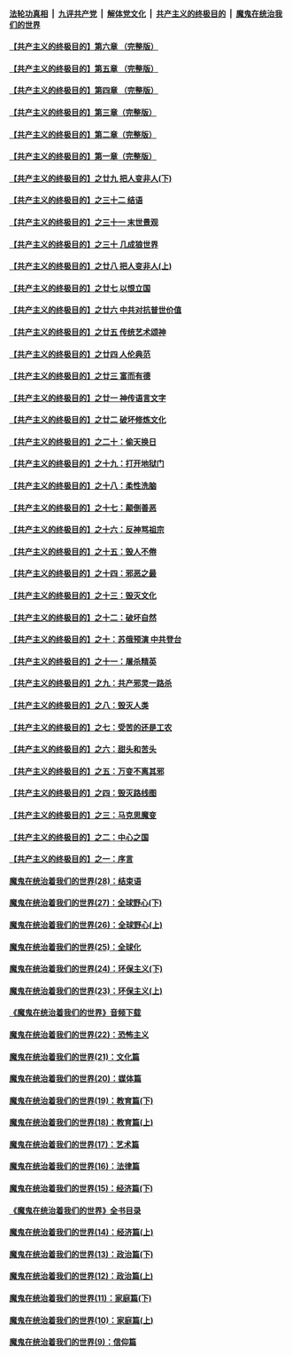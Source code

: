 ####  [法轮功真相](../../../../basic/blob/master/README.md?t=05122101) &nbsp;|&nbsp; [九评共产党](../../../../9ping.md/blob/master/README.md?t=05122101) &nbsp;|&nbsp; [解体党文化](../../../../jtdwh.md/blob/master/README.md?t=05122101)  &nbsp;|&nbsp; [共产主义的终极目的](../../../../gczydzjmd.md/blob/master/README.md?t=05122101) &nbsp;|&nbsp; [魔鬼在统治我们的世界](../../../../mgztzwmdsj.md/blob/master/README.md?t=05122101) 

#### [【共产主义的终极目的】第六章 （完整版）](../pages/nsc422/n11428913.md?t=05122101) 

#### [【共产主义的终极目的】第五章 （完整版）](../pages/nsc422/n11428912.md?t=05122101) 

#### [【共产主义的终极目的】第四章 （完整版）](../pages/nsc422/n11428907.md?t=05122101) 

#### [【共产主义的终极目的】第三章（完整版）](../pages/nsc422/n11428848.md?t=05122101) 

#### [【共产主义的终极目的】第二章（完整版）](../pages/nsc422/n11428831.md?t=05122101) 

#### [【共产主义的终极目的】第一章（完整版）](../pages/nsc422/n11417651.md?t=05122101) 

#### [【共产主义的终极目的】之廿九 把人变非人(下)](../pages/nsc422/n11344140.md?t=05122101) 

#### [【共产主义的终极目的】之三十二 结语](../pages/nsc422/n11360535.md?t=05122101) 

#### [【共产主义的终极目的】之三十一 末世景观](../pages/nsc422/n11351129.md?t=05122101) 

#### [【共产主义的终极目的】之三十 几成狼世界](../pages/nsc422/n11348280.md?t=05122101) 

#### [【共产主义的终极目的】之廿八 把人变非人(上)](../pages/nsc422/n11340492.md?t=05122101) 

#### [【共产主义的终极目的】之廿七 以恨立国](../pages/nsc422/n11336944.md?t=05122101) 

#### [【共产主义的终极目的】之廿六 中共对抗普世价值](../pages/nsc422/n11324785.md?t=05122101) 

#### [【共产主义的终极目的】之廿五 传统艺术颂神](../pages/nsc422/n11296396.md?t=05122101) 

#### [【共产主义的终极目的】之廿四 人伦典范](../pages/nsc422/n11296397.md?t=05122101) 

#### [【共产主义的终极目的】之廿三 富而有德](../pages/nsc422/n11283598.md?t=05122101) 

#### [【共产主义的终极目的】之廿一 神传语言文字](../pages/nsc422/n11263265.md?t=05122101) 

#### [【共产主义的终极目的】之廿二 破坏修炼文化](../pages/nsc422/n11245728.md?t=05122101) 

#### [【共产主义的终极目的】之二十：偷天换日](../pages/nsc422/n11238846.md?t=05122101) 

#### [【共产主义的终极目的】之十九：打开地狱门](../pages/nsc422/n11206376.md?t=05122101) 

#### [【共产主义的终极目的】之十八：柔性洗脑](../pages/nsc422/n11199994.md?t=05122101) 

#### [【共产主义的终极目的】之十七：颠倒善恶](../pages/nsc422/n11179782.md?t=05122101) 

#### [【共产主义的终极目的】之十六：反神骂祖宗](../pages/nsc422/n11166798.md?t=05122101) 

#### [【共产主义的终极目的】之十五：毁人不倦](../pages/nsc422/n11166792.md?t=05122101) 

#### [【共产主义的终极目的】之十四：邪恶之最](../pages/nsc422/n11150249.md?t=05122101) 

#### [【共产主义的终极目的】之十三：毁灭文化](../pages/nsc422/n11135227.md?t=05122101) 

#### [【共产主义的终极目的】之十二：破坏自然](../pages/nsc422/n11135214.md?t=05122101) 

#### [【共产主义的终极目的】之十：苏俄预演 中共登台](../pages/nsc422/n11118424.md?t=05122101) 

#### [【共产主义的终极目的】之十一：屠杀精英](../pages/nsc422/n11118442.md?t=05122101) 

#### [【共产主义的终极目的】之九：共产邪灵一路杀](../pages/nsc422/n11114139.md?t=05122101) 

#### [【共产主义的终极目的】之八：毁灭人类](../pages/nsc422/n11108503.md?t=05122101) 

#### [【共产主义的终极目的】之七：受苦的还是工农](../pages/nsc422/n11101809.md?t=05122101) 

#### [【共产主义的终极目的】之六：甜头和苦头](../pages/nsc422/n11096971.md?t=05122101) 

#### [【共产主义的终极目的】之五：万变不离其邪](../pages/nsc422/n11091285.md?t=05122101) 

#### [【共产主义的终极目的】之四：毁灭路线图](../pages/nsc422/n11086284.md?t=05122101) 

#### [【共产主义的终极目的】之三：马克思魔变](../pages/nsc422/n11061941.md?t=05122101) 

#### [【共产主义的终极目的】之二：中心之国](../pages/nsc422/n11047728.md?t=05122101) 

#### [【共产主义的终极目的】之一：序言](../pages/nsc422/n11086077.md?t=05122101) 

#### [魔鬼在统治着我们的世界(28)：结束语](../pages/nsc422/n10936246.md?t=05122101) 

#### [魔鬼在统治着我们的世界(27)：全球野心(下)](../pages/nsc422/n10928319.md?t=05122101) 

#### [魔鬼在统治着我们的世界(26)：全球野心(上)](../pages/nsc422/n10900318.md?t=05122101) 

#### [魔鬼在统治着我们的世界(25)：全球化](../pages/nsc422/n10788205.md?t=05122101) 

#### [魔鬼在统治着我们的世界(24)：环保主义(下)](../pages/nsc422/n10695307.md?t=05122101) 

#### [魔鬼在统治着我们的世界(23)：环保主义(上)](../pages/nsc422/n10688613.md?t=05122101) 

#### [《魔鬼在统治着我们的世界》音频下载](../pages/nsc422/n10635553.md?t=05122101) 

#### [魔鬼在统治着我们的世界(22)：恐怖主义](../pages/nsc422/n10614727.md?t=05122101) 

#### [魔鬼在统治着我们的世界(21)：文化篇](../pages/nsc422/n10597706.md?t=05122101) 

#### [魔鬼在统治着我们的世界(20)：媒体篇](../pages/nsc422/n10586579.md?t=05122101) 

#### [魔鬼在统治着我们的世界(19)：教育篇(下)](../pages/nsc422/n10564808.md?t=05122101) 

#### [魔鬼在统治着我们的世界(18)：教育篇(上)](../pages/nsc422/n10526970.md?t=05122101) 

#### [魔鬼在统治着我们的世界(17)：艺术篇](../pages/nsc422/n10499093.md?t=05122101) 

#### [魔鬼在统治着我们的世界(16)：法律篇](../pages/nsc422/n10485969.md?t=05122101) 

#### [魔鬼在统治着我们的世界(15)：经济篇(下)](../pages/nsc422/n10469975.md?t=05122101) 

#### [《魔鬼在统治着我们的世界》全书目录](../pages/nsc422/n10464261.md?t=05122101) 

#### [魔鬼在统治着我们的世界(14)：经济篇(上)](../pages/nsc422/n10457370.md?t=05122101) 

#### [魔鬼在统治着我们的世界(13)：政治篇(下)](../pages/nsc422/n10448270.md?t=05122101) 

#### [魔鬼在统治着我们的世界(12)：政治篇(上)](../pages/nsc422/n10444576.md?t=05122101) 

#### [魔鬼在统治着我们的世界(11)：家庭篇(下)](../pages/nsc422/n10440961.md?t=05122101) 

#### [魔鬼在统治着我们的世界(10)：家庭篇(上)](../pages/nsc422/n10435448.md?t=05122101) 

#### [魔鬼在统治着我们的世界(9)：信仰篇](../pages/nsc422/n10432159.md?t=05122101) 

